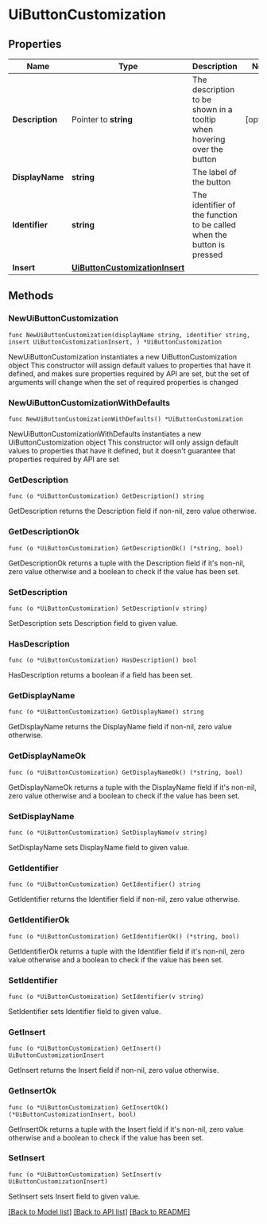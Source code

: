 # UiButtonCustomization

## Properties

Name | Type | Description | Notes
------------ | ------------- | ------------- | -------------
**Description** | Pointer to **string** | The description to be shown in a tooltip when hovering over the button | [optional] 
**DisplayName** | **string** | The label of the button | 
**Identifier** | **string** | The identifier of the function to be called when the button is pressed | 
**Insert** | [**UiButtonCustomizationInsert**](UiButtonCustomizationInsert.md) |  | 

## Methods

### NewUiButtonCustomization

`func NewUiButtonCustomization(displayName string, identifier string, insert UiButtonCustomizationInsert, ) *UiButtonCustomization`

NewUiButtonCustomization instantiates a new UiButtonCustomization object
This constructor will assign default values to properties that have it defined,
and makes sure properties required by API are set, but the set of arguments
will change when the set of required properties is changed

### NewUiButtonCustomizationWithDefaults

`func NewUiButtonCustomizationWithDefaults() *UiButtonCustomization`

NewUiButtonCustomizationWithDefaults instantiates a new UiButtonCustomization object
This constructor will only assign default values to properties that have it defined,
but it doesn't guarantee that properties required by API are set

### GetDescription

`func (o *UiButtonCustomization) GetDescription() string`

GetDescription returns the Description field if non-nil, zero value otherwise.

### GetDescriptionOk

`func (o *UiButtonCustomization) GetDescriptionOk() (*string, bool)`

GetDescriptionOk returns a tuple with the Description field if it's non-nil, zero value otherwise
and a boolean to check if the value has been set.

### SetDescription

`func (o *UiButtonCustomization) SetDescription(v string)`

SetDescription sets Description field to given value.

### HasDescription

`func (o *UiButtonCustomization) HasDescription() bool`

HasDescription returns a boolean if a field has been set.

### GetDisplayName

`func (o *UiButtonCustomization) GetDisplayName() string`

GetDisplayName returns the DisplayName field if non-nil, zero value otherwise.

### GetDisplayNameOk

`func (o *UiButtonCustomization) GetDisplayNameOk() (*string, bool)`

GetDisplayNameOk returns a tuple with the DisplayName field if it's non-nil, zero value otherwise
and a boolean to check if the value has been set.

### SetDisplayName

`func (o *UiButtonCustomization) SetDisplayName(v string)`

SetDisplayName sets DisplayName field to given value.


### GetIdentifier

`func (o *UiButtonCustomization) GetIdentifier() string`

GetIdentifier returns the Identifier field if non-nil, zero value otherwise.

### GetIdentifierOk

`func (o *UiButtonCustomization) GetIdentifierOk() (*string, bool)`

GetIdentifierOk returns a tuple with the Identifier field if it's non-nil, zero value otherwise
and a boolean to check if the value has been set.

### SetIdentifier

`func (o *UiButtonCustomization) SetIdentifier(v string)`

SetIdentifier sets Identifier field to given value.


### GetInsert

`func (o *UiButtonCustomization) GetInsert() UiButtonCustomizationInsert`

GetInsert returns the Insert field if non-nil, zero value otherwise.

### GetInsertOk

`func (o *UiButtonCustomization) GetInsertOk() (*UiButtonCustomizationInsert, bool)`

GetInsertOk returns a tuple with the Insert field if it's non-nil, zero value otherwise
and a boolean to check if the value has been set.

### SetInsert

`func (o *UiButtonCustomization) SetInsert(v UiButtonCustomizationInsert)`

SetInsert sets Insert field to given value.



[[Back to Model list]](../README.md#documentation-for-models) [[Back to API list]](../README.md#documentation-for-api-endpoints) [[Back to README]](../README.md)


